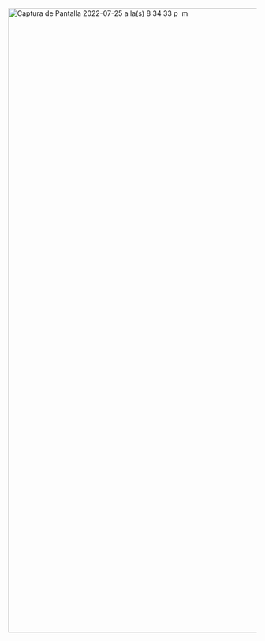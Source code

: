 
<img width="1264" alt="Captura de Pantalla 2022-07-25 a la(s) 8 34 33 p  m" src="https://user-images.githubusercontent.com/80083351/180903823-193e656a-1a49-4bc0-97d7-dbedc7f68fde.png">
